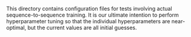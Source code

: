 This directory contains configuration files for tests involving actual
sequence-to-sequence training. It is our ultimate intention to perform
hyperparameter tuning so that the individual hyperparameters are near-optimal,
but the current values are all initial guesses.

